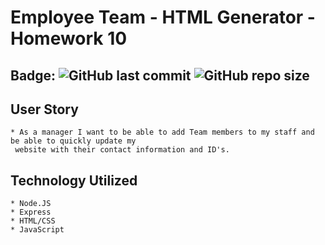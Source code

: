 # Employee Team - HTML Generator - Homework 10

## Badge: ![GitHub last commit](https://img.shields.io/github/last-commit/soverylarry/EmployeeTemplateEngine) ![GitHub repo size](https://img.shields.io/github/repo-size/soverylarry/EmployeeTemplateEngine)

## User Story
    * As a manager I want to be able to add Team members to my staff and be able to quickly update my
     website with their contact information and ID's.

## Technology Utilized
    * Node.JS
    * Express
    * HTML/CSS
    * JavaScript


